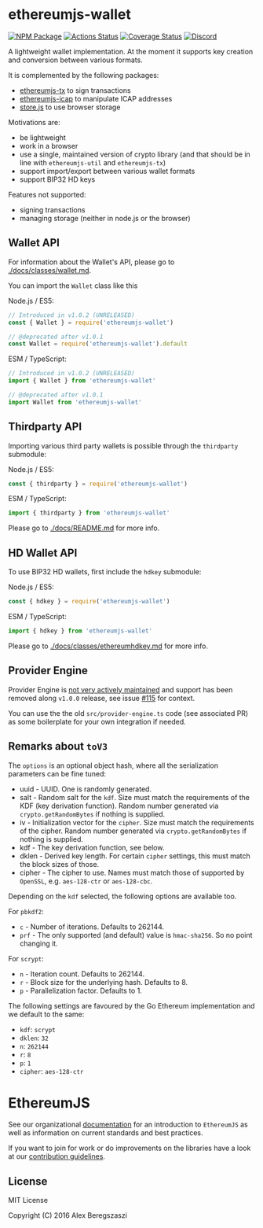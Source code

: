# ethereumjs-wallet

[![NPM Package](https://img.shields.io/npm/v/ethereumjs-wallet.svg)](https://www.npmjs.org/package/ethereumjs-wallet)
[![Actions Status](https://github.com/ethereumjs/ethereumjs-wallet/workflows/Build/badge.svg)](https://github.com/ethereumjs/ethereumjs-wallet/actions)
[![Coverage Status](https://img.shields.io/coveralls/ethereumjs/ethereumjs-wallet.svg)](https://coveralls.io/r/ethereumjs/ethereumjs-wallet)
[![Discord][discord-badge]][discord-link]

A lightweight wallet implementation. At the moment it supports key creation and conversion between various formats.

It is complemented by the following packages:

- [ethereumjs-tx](https://github.com/ethereumjs/ethereumjs-tx) to sign transactions
- [ethereumjs-icap](https://github.com/ethereumjs/ethereumjs-icap) to manipulate ICAP addresses
- [store.js](https://github.com/marcuswestin/store.js) to use browser storage

Motivations are:

- be lightweight
- work in a browser
- use a single, maintained version of crypto library (and that should be in line with `ethereumjs-util` and `ethereumjs-tx`)
- support import/export between various wallet formats
- support BIP32 HD keys

Features not supported:

- signing transactions
- managing storage (neither in node.js or the browser)

## Wallet API

For information about the Wallet's API, please go to [./docs/classes/wallet.md](./docs/classes/wallet.md).

You can import the `Wallet` class like this

Node.js / ES5:

```js
// Introduced in v1.0.2 (UNRELEASED)
const { Wallet } = require('ethereumjs-wallet')

// @deprecated after v1.0.1
const Wallet = require('ethereumjs-wallet').default
```

ESM / TypeScript:

```js
// Introduced in v1.0.2 (UNRELEASED)
import { Wallet } from 'ethereumjs-wallet'

// @deprecated after v1.0.1
import Wallet from 'ethereumjs-wallet'
```

## Thirdparty API

Importing various third party wallets is possible through the `thirdparty` submodule:

Node.js / ES5:

```js
const { thirdparty } = require('ethereumjs-wallet')
```

ESM / TypeScript:

```js
import { thirdparty } from 'ethereumjs-wallet'
```

Please go to [./docs/README.md](./docs/README.md) for more info.

## HD Wallet API

To use BIP32 HD wallets, first include the `hdkey` submodule:

Node.js / ES5:

```js
const { hdkey } = require('ethereumjs-wallet')
```

ESM / TypeScript:

```js
import { hdkey } from 'ethereumjs-wallet'
```

Please go to [./docs/classes/ethereumhdkey.md](./docs/classes/ethereumhdkey.md) for more info.

## Provider Engine

Provider Engine is
[not very actively maintained](https://github.com/MetaMask/web3-provider-engine#web3-providerengine)
and support has been removed along `v1.0.0` release, see
issue [#115](https://github.com/ethereumjs/ethereumjs-wallet/issues/115) for context.

You can use the the old `src/provider-engine.ts` code (see associated PR) as some boilerplate
for your own integration if needed.

## Remarks about `toV3`

The `options` is an optional object hash, where all the serialization parameters can be fine tuned:

- uuid - UUID. One is randomly generated.
- salt - Random salt for the `kdf`. Size must match the requirements of the KDF (key derivation function). Random number generated via `crypto.getRandomBytes` if nothing is supplied.
- iv - Initialization vector for the `cipher`. Size must match the requirements of the cipher. Random number generated via `crypto.getRandomBytes` if nothing is supplied.
- kdf - The key derivation function, see below.
- dklen - Derived key length. For certain `cipher` settings, this must match the block sizes of those.
- cipher - The cipher to use. Names must match those of supported by `OpenSSL`, e.g. `aes-128-ctr` or `aes-128-cbc`.

Depending on the `kdf` selected, the following options are available too.

For `pbkdf2`:

- `c` - Number of iterations. Defaults to 262144.
- `prf` - The only supported (and default) value is `hmac-sha256`. So no point changing it.

For `scrypt`:

- `n` - Iteration count. Defaults to 262144.
- `r` - Block size for the underlying hash. Defaults to 8.
- `p` - Parallelization factor. Defaults to 1.

The following settings are favoured by the Go Ethereum implementation and we default to the same:

- `kdf`: `scrypt`
- `dklen`: `32`
- `n`: `262144`
- `r`: `8`
- `p`: `1`
- `cipher`: `aes-128-ctr`

# EthereumJS

See our organizational [documentation](https://ethereumjs.readthedocs.io) for an introduction to `EthereumJS` as well as information on current standards and best practices.

If you want to join for work or do improvements on the libraries have a look at our [contribution guidelines](https://ethereumjs.readthedocs.io/en/latest/contributing.html).

## License

MIT License

Copyright (C) 2016 Alex Beregszaszi

[discord-badge]: https://img.shields.io/static/v1?logo=discord&label=discord&message=Join&color=blue
[discord-link]: https://discord.gg/TNwARpR
